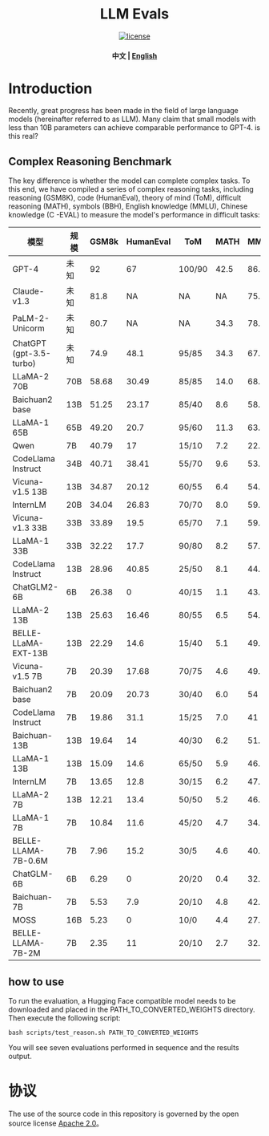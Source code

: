 <!-- markdownlint-disable first-line-h1 -->
<!-- markdownlint-disable html -->

<div align="center">
<h1>
LLM Evals
</h1>
</div>

<div align="center">

[![license](https://img.shields.io/github/license/modelscope/modelscope.svg)](https://github.com/XiaoduoAILab/llm_evals/blob/main/LICENSE)
<h4 align="center">
    <p>
        <b>中文</b> |
        <a href="https://github.com/XiaoduoAILab/llm_evals/blob/main/README_EN.md">English</a>
    <p>
</h4>
</div>

# Introduction

Recently, great progress has been made in the field of large language models (hereinafter referred to as LLM). Many claim that small models with less than 10B parameters can achieve comparable performance to GPT-4. is this real?


## Complex Reasoning Benchmark

The key difference is whether the model can complete complex tasks. To this end, we have compiled a series of complex reasoning tasks, including reasoning (GSM8K), code (HumanEval), theory of mind (ToM), difficult reasoning (MATH), symbols (BBH), English knowledge (MMLU), Chinese knowledge (C -EVAL) to measure the model's performance in difficult tasks:

| 模型                      | 规模  | GSM8k  | HumanEval | ToM    | MATH | MMLU | BBH     | C-EVAL |
| ----------------------- | --- |--------| --------- | ------ | ---- | ---- | ------- | ------ |
| GPT-4                   | 未知  | 92     | 67        | 100/90 | 42.5 | 86.4 | NA      | 68.7   |
| Claude-v1.3             | 未知  | 81.8   | NA        | NA     | NA   | 75.6 | 67.3    | 54.2   |
| PaLM-2-Unicorm          | 未知  | 80.7   | NA        | NA     | 34.3 | 78.3 | 78.1    | NA     |
| ChatGPT (gpt-3.5-turbo) | 未知  | 74.9   | 48.1      | 95/85  | 34.3 | 67.3 | 70.1    | 54.4   |
| LLaMA-2 70B             | 70B | 58.68  | 30.49     | 85/85  | 14.0 | 68.9 | 51.08   | 50.59  |
| Baichuan2 base          | 13B | 51.25  | 23.17     | 85/40  | 8.6  | 58.8 | 36.69   | 57.88  |
| LLaMA-1 65B             | 65B | 49.20  | 20.7      | 95/60  | 11.3 | 63.4 | 46.57   | 41.31  |
| Qwen                    | 7B  | 40.79  | 17        | 15/10  | 7.2  | 22.9 | 18.77   | 58.99  |
| CodeLlama Instruct      | 34B | 40.71  | 38.41     | 55/70  | 9.6  | 53.6 | 49.24   | 44.06  |
| Vicuna-v1.5 13B         | 13B | 34.87  | 20.12     | 60/55  | 6.4  | 54.9 | 41.58   | 40.94  |
| InternLM                | 20B | 34.04  | 26.83     | 70/70  | 8.0  | 59.6 |         | 53.12  |
| Vicuna-v1.3 33B         | 33B | 33.89  | 19.5      | 65/70  | 7.1  | 59.4 | 44.49   | 40.49  |
| LLaMA-1 33B             | 33B | 32.22  | 17.7      | 90/80  | 8.2  | 57.8 | 40.22   | 39.38  |
| CodeLlama Instruct      | 13B | 28.96  | 40.85     | 25/50  | 8.1  | 44.7 | 39.29   | 36.63  |
| ChatGLM2-6B             | 6B  | 26.38  | 0         | 40/15  | 1.1  | 43.2 | 30.66   | 39.52  |
| LLaMA-2 13B             | 13B | 25.63  | 16.46     | 80/55  | 6.5  | 54.8 | 37.44   | 39.67  |
| BELLE-LLaMA-EXT-13B     | 13B | 22.29  | 14.6      | 15/40  | 5.1  | 49.4 | 26.4    | 40.64  |
| Vicuna-v1.5 7B          | 7B  | 20.39  | 17.68     | 70/75  | 4.6  | 49.9 | 36.71   | 37.74  |
| Baichuan2 base          | 7B  | 20.09  | 20.73     | 30/40  | 6.0  | 54   | 32.96   | 55.57  |
| CodeLlama Instruct      | 7B  | 19.86  | 31.1      | 15/25  | 7.0  | 41   | 34.45   | 35.59  |
| Baichuan-13B            | 13B | 19.64  | 14        | 40/30  | 6.2  | 51.3 | 32.85   | 52.6   |
| LLaMA-1 13B             | 13B | 15.09  | 14.6      | 65/50  | 5.9  | 46.7 | 31.25   | 30.24  |
| InternLM                | 7B  | 13.65  | 12.8      | 30/15  | 6.2  | 47.5 | 28.64   | 43.02  |
| LLaMA-2 7B              | 13B | 12.21  | 13.4      | 50/50  | 5.2  | 46.1 | 33.51   | 30.53  |
| LLaMA-1 7B              | 7B  | 10.84  | 11.6      | 45/20  | 4.7  | 34.1 | 27.2    | 27.41  |
| BELLE-LLAMA-7B-0.6M     | 7B  | 7.96   | 15.2      | 30/5   | 4.6  | 40.5 | 28.61   | 28.53  |
| ChatGLM-6B              | 6B  | 6.29   | 0         | 20/20  | 0.4  | 32.9 | 24.45   | 36.85  |
| Baichuan-7B             | 7B  | 5.53   | 7.9       | 20/10  | 4.8  | 42.5 | 26.75   | 42.57  |
| MOSS                    | 16B | 5.23   | 0         | 10/0   | 4.4  | 27.1 | 5.87    | 28.31  |
| BELLE-LLAMA-7B-2M       | 7B  | 2.35   | 11        | 20/10  | 2.7  | 32.6 | 25.65   | 30.39  |

## how to use

To run the evaluation, a Hugging Face compatible model needs to be downloaded and placed in the PATH_TO_CONVERTED_WEIGHTS directory. Then execute the following script:

```
bash scripts/test_reason.sh PATH_TO_CONVERTED_WEIGHTS
```

You will see seven evaluations performed in sequence and the results output.

# 协议

The use of the source code in this repository is governed by the open source license [Apache 2.0](https://github.com/XiaoduoAILab/llm_evals/blob/main/LICENSE)。

